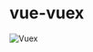 # vue-vuex

![Vuex](https://github.com/Diler22SS/vue-vuex/assets/116864243/3572afb8-4289-4523-ad8d-03561ea25714)
